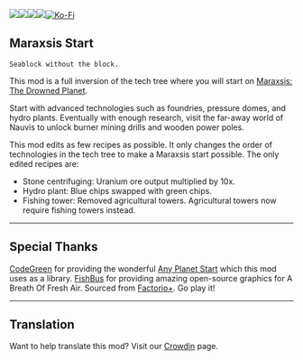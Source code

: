 [![](https://img.shields.io/badge/dynamic/json?color=orange&label=Factorio&query=downloads_count&suffix=%20downloads&url=https%3A%2F%2Fmods.factorio.com%2Fapi%2Fmods%2Fmaraxsis-start&style=for-the-badge)](https://mods.factorio.com/mod/maraxsis-start)[![](https://img.shields.io/badge/Discord-Community-blue?style=for-the-badge)](https://discord.gg/xRYEZYz5WR)[![](https://img.shields.io/github/issues/notnotmelon/maraxsis?label=Bug%20Reports&style=for-the-badge)](https://github.com/notnotmelon/maraxsis/issues)[![](https://img.shields.io/github/issues-pr/notnotmelon/maraxsis-start?label=Pull%20Requests&style=for-the-badge)](https://github.com/notnotmelon/maraxsis-start/pulls)[![Ko-Fi](https://img.shields.io/badge/Ko--fi-support%20me-ff5e5b?logo=kofi&logoColor=white&style=for-the-badge)](https://ko-fi.com/notnotmelon)

## Maraxsis Start

    Seablock without the block.

This mod is a full inversion of the tech tree where you will start on [Maraxsis: The Drowned Planet](https://mods.factorio.com/mod/maraxsis).

Start with advanced technologies such as foundries, pressure domes, and hydro plants.
Eventually with enough research, visit the far-away world of Nauvis to unlock burner mining drills and wooden power poles.

This mod edits as few recipes as possible. It only changes the order of technologies in the tech tree to make a Maraxsis start possible.
The only edited recipes are:

- Stone centrifuging: Uranium ore output multiplied by 10x.
- Hydro plant: Blue chips swapped with green chips.
- Fishing tower: Removed agricultural towers. Agricultural towers now require fishing towers instead.

---

## Special Thanks

[CodeGreen](https://mods.factorio.com/user/_CodeGreen) for providing the wonderful [Any Planet Start](https://mods.factorio.com/mod/any-planet-start) which this mod uses as a library.
[FishBus](https://mods.factorio.com/user/fishbus) for providing amazing open-source graphics for A Breath Of Fresh Air. Sourced from [Factorio+](https://mods.factorio.com/mod/factorioplus). Go play it!

---

## Translation

Want to help translate this mod?
Visit our [Crowdin](https://crowdin.com/project/factorio-mods-localization) page.